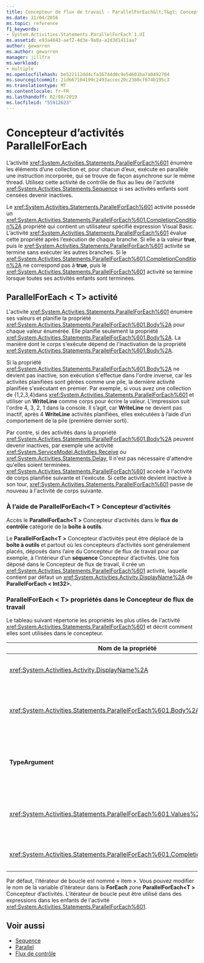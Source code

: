 ```yaml
---
title: Concepteur de flux de travail - ParallelForEach&lt;T&gt; Concepteur d’activités
ms.date: 11/04/2016
ms.topic: reference
f1_keywords:
- System.Activities.Statements.ParallelForEach`1.UI
ms.assetid: e93a4843-aef2-4d3e-9a0a-a2d3d1411aa7
author: gewarren
ms.author: gewarren
manager: jillfra
ms.workload:
- multiple
ms.openlocfilehash: be522112dd4cfa16744d0c9e54601ba7a0492704
ms.sourcegitcommit: 21d667104199c2493accec20c2388cf674b195c3
ms.translationtype: MT
ms.contentlocale: fr-FR
ms.lasthandoff: 02/08/2019
ms.locfileid: "55912623"
---
```

# <a name="parallelforeach-activity-designer"></a>Concepteur d’activités ParallelForEach

L’activité <xref:System.Activities.Statements.ParallelForEach%601> énumère les éléments d’une collection et, pour chacun d’eux, exécute en parallèle une instruction incorporée, qui se trouve de façon asynchrone sur le même thread. Utilisez cette activité de contrôle de flux au lieu de l'activité <xref:System.Activities.Statements.Sequence> si ses activités enfants sont censées devenir inactives.

Le <xref:System.Activities.Statements.ParallelForEach%601> activité possède un <xref:System.Activities.Statements.ParallelForEach%601.CompletionCondition%2A> propriété qui contient un utilisateur spécifié expression Visual Basic. L’activité <xref:System.Activities.Statements.ParallelForEach%601> évalue cette propriété après l’exécution de chaque branche. Si elle a la valeur **true**, puis le <xref:System.Activities.Statements.ParallelForEach%601> activité se termine sans exécuter les autres branches. Si le <xref:System.Activities.Statements.ParallelForEach%601.CompletionCondition%2A> ne correspond pas à **true**, puis le <xref:System.Activities.Statements.ParallelForEach%601> activité se termine lorsque toutes ses activités enfants sont terminées.

## <a name="the-parallelforeacht-activity"></a>ParallelForEach < T\> activité

L'activité <xref:System.Activities.Statements.ParallelForEach%601> énumère ses valeurs et planifie la propriété <xref:System.Activities.Statements.ParallelForEach%601.Body%2A> pour chaque valeur énumérée. Elle planifie seulement la propriété <xref:System.Activities.Statements.ParallelForEach%601.Body%2A>. La manière dont le corps s'exécute dépend de l'inactivation de la propriété <xref:System.Activities.Statements.ParallelForEach%601.Body%2A>.

Si la propriété <xref:System.Activities.Statements.ParallelForEach%601.Body%2A> ne devient pas inactive, son exécution s'effectue dans l'ordre inverse, car les activités planifiées sont gérées comme une pile, la dernière activité planifiée s'exécutant en premier. Par exemple, si vous avez une collection de {1,2,3,4}dans <xref:System.Activities.Statements.ParallelForEach%601> et utiliser un **WriteLine** comme corps pour écrire la valeur. L'impression suit l'ordre 4, 3, 2, 1 dans la console. Il s’agit, car **WriteLine** ne devient pas inactif, après 4 **WriteLine** activités planifiées, elles exécutées à l’aide d’un comportement de la pile (première dernier sorti).

Par contre, si des activités dans la propriété <xref:System.Activities.Statements.ParallelForEach%601.Body%2A> peuvent devenir inactives, par exemple une activité <xref:System.ServiceModel.Activities.Receive> ou <xref:System.Activities.Statements.Delay>, Il n'est pas nécessaire d'attendre qu'elles soient terminées. <xref:System.Activities.Statements.ParallelForEach%601> accède à l'activité de corps planifiée suivante et l'exécute. Si cette activité devient inactive à son tour, <xref:System.Activities.Statements.ParallelForEach%601> passe de nouveau à l'activité de corps suivante.

### <a name="using-the-parallelforeacht-activity-designer"></a>À l’aide de ParallelForEach\<T > Concepteur d’activités

Accès le **ParallelForEach\<T >** Concepteur d’activités dans le **flux de contrôle** catégorie de la **boîte à outils**.

Le **ParallelForEach\<T >** Concepteur d’activités peut être déplacé de la **boîte à outils** et partout où les concepteurs d’activités sont généralement placés, déposés dans l’aire du Concepteur de flux de travail pour par exemple, à l’intérieur d’un **séquence** Concepteur d’activités. Une fois déposé dans le Concepteur de flux de travail, il crée un <xref:System.Activities.Statements.ParallelForEach%601> activité, laquelle contient par défaut un <xref:System.Activities.Activity.DisplayName%2A> de **ParallelForEach < Int32\>.**

### <a name="parallelforeacht-properties-in-the-workflow-designer"></a>ParallelForEach < T\> propriétés dans le Concepteur de flux de travail

Le tableau suivant répertorie les propriétés les plus utiles de l'activité <xref:System.Activities.Statements.ParallelForEach%601> et décrit comment elles sont utilisées dans le concepteur.

|Nom de la propriété|Obligatoire|Utilisation|
|-|--------------|-|
|<xref:System.Activities.Activity.DisplayName%2A>|False|Spécifie le nom d'affichage convivial du concepteur d'activités dans l'en-tête. La valeur par défaut est **ParallelForEach\<Int32 >**. La valeur peut être modifiée si vous le souhaitez dans le **propriétés** grille ou directement sur l’en-tête du Concepteur d’activité.|
|<xref:System.Activities.Statements.ParallelForEach%601.Body%2A>|False|Activité à exécuter pour chaque élément dans la collection. Pour ajouter le <xref:System.Activities.Statements.ParallelForEach%601.Body%2A> activité, déposez une activité à partir de la boîte à outils dans le **corps** zone sur le **ParallelForEach\<T >** Concepteur d’activités avec le texte d’indication « Déposer l’activité ici ».|
|**TypeArgument**|True|Le type des éléments dans le <xref:System.Activities.Statements.ParallelForEach%601.Values%2A> collection spécifiée par le paramètre générique *T*. Par défaut, **TypeArgument** a la valeur **Int32**. Pour modifier le type T dans le **ParallelForEach < T\>**  Concepteur d’activités, modifiez la valeur de la **TypeArgument** zone de liste déroulante dans la grille des propriétés.|
|<xref:System.Activities.Statements.ParallelForEach%601.Values%2A>|True|Collection d’éléments à itérer. Pour définir le <xref:System.Activities.Statements.ParallelForEach%601.Values%2A>, tapez une expression Visual Basic dans le **valeurs** zone sur le **ForEach < T\>**  Concepteur d’activités dans la zone avec le texte d’indication « Entrer une expression VB » ou dans  **Valeurs** zone sur le **propriétés** fenêtre.|
|<xref:System.Activities.Statements.ParallelForEach%601.CompletionCondition%2A>||Propriété évaluée à l'issue de chaque itération. Si sa valeur est True, les itérations en attente planifiées sont annulées. Si cette propriété n'est pas définie, toutes les instructions planifiées s'exécutent jusqu'à ce qu'elles soient terminées.|

Par défaut, l'itérateur de boucle est nommé « item ». Vous pouvez modifier le nom de la variable d’itérateur dans la **ForEach** zone **ParallelForEach\<T >** Concepteur d’activités. L'itérateur de boucle peut être utilisé dans des expressions dans les enfants de l'activité <xref:System.Activities.Statements.ParallelForEach%601>.

## <a name="see-also"></a>Voir aussi

- [Sequence](../workflow-designer/sequence-activity-designer.md)
- [Parallel](../workflow-designer/parallel-activity-designer.md)
- [Flux de contrôle](../workflow-designer/control-flow-activity-designers.md)